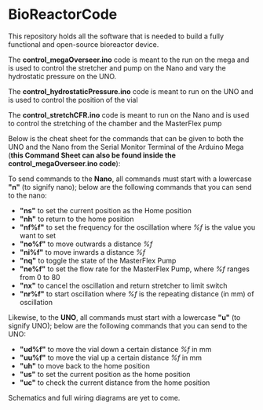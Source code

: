 # BioReactorCode

This repository holds all the software that is needed to build a fully functional and open-source bioreactor device.

The **control_megaOverseer.ino** code is meant to the run on the mega and is used to control the stretcher and pump on the Nano and vary the hydrostatic pressure on the UNO.

The **control_hydrostaticPressure.ino** code is meant to run on the UNO and is used to control the position of the vial

The **control_stretchCFR.ino** code is meant to run on the Nano and is used to control the stretching of the chamber and the MasterFlex pump

Below is the cheat sheet for the commands that can be given to both the UNO and the Nano from the Serial Monitor Terminal of the Arduino Mega (**this Command Sheet can also be found inside the control_megaOverseer.ino code**):

To send commands to the **Nano**, all commands must start with a lowercase **"n"** (to signify nano); below are the following commands that you can send to the nano:

- **"ns"** to set the current position as the Home position
- **"nh"** to return to the home position
- **"nf%f"** to set the frequency for the oscillation where _%f_ is the value you want to set
- **"no%f"** to move outwards a distance _%f_
- **"ni%f"** to move inwards a distance _%f_
- **"nq"** to toggle the state of the MasterFlex Pump
- **"ne%f"** to set the flow rate for the MasterFlex Pump, where _%f_ ranges from 0 to 80
- **"nx"** to cancel the oscillation and return stretcher to limit switch
- **"nr%f"** to start oscillation where _%f_ is the repeating distance (in mm) of oscillation

Likewise, to the **UNO**, all commands must start with a lowercase **"u"** (to signify UNO); below are the following commands that you can send to the UNO:

- **"ud%f"** to move the vial down a certain distance _%f_ in mm
- **"uu%f"** to move the vial up a certain distance _%f_ in mm
- **"uh"** to move back to the home position
- **"us"** to set the current position as the home position
- **"uc"** to check the current distance from the home position

Schematics and full wiring diagrams are yet to come.
